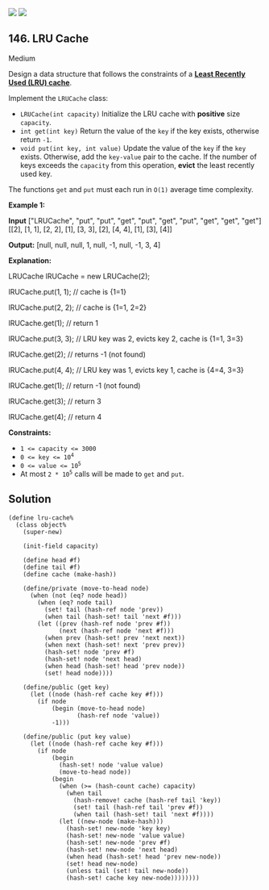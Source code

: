 [![](https://img.shields.io/github/stars/javadev/LeetCode-in-All?label=Stars&style=flat-square)](https://github.com/javadev/LeetCode-in-All)
[![](https://img.shields.io/github/forks/javadev/LeetCode-in-All?label=Fork%20me%20on%20GitHub%20&style=flat-square)](https://github.com/javadev/LeetCode-in-All/fork)

## 146\. LRU Cache

Medium

Design a data structure that follows the constraints of a **[Least Recently Used (LRU) cache](https://en.wikipedia.org/wiki/Cache_replacement_policies#LRU)**.

Implement the `LRUCache` class:

*   `LRUCache(int capacity)` Initialize the LRU cache with **positive** size `capacity`.
*   `int get(int key)` Return the value of the `key` if the key exists, otherwise return `-1`.
*   `void put(int key, int value)` Update the value of the `key` if the `key` exists. Otherwise, add the `key-value` pair to the cache. If the number of keys exceeds the `capacity` from this operation, **evict** the least recently used key.

The functions `get` and `put` must each run in `O(1)` average time complexity.

**Example 1:**

**Input** ["LRUCache", "put", "put", "get", "put", "get", "put", "get", "get", "get"] [[2], [1, 1], [2, 2], [1], [3, 3], [2], [4, 4], [1], [3], [4]]

**Output:** [null, null, null, 1, null, -1, null, -1, 3, 4]

**Explanation:** 

LRUCache lRUCache = new LRUCache(2); 

lRUCache.put(1, 1); // cache is {1=1} 

lRUCache.put(2, 2); // cache is {1=1, 2=2} 

lRUCache.get(1); // return 1 

lRUCache.put(3, 3); // LRU key was 2, evicts key 2, cache is {1=1, 3=3} 

lRUCache.get(2); // returns -1 (not found) 

lRUCache.put(4, 4); // LRU key was 1, evicts key 1, cache is {4=4, 3=3}

lRUCache.get(1); // return -1 (not found) 

lRUCache.get(3); // return 3 

lRUCache.get(4); // return 4

**Constraints:**

*   `1 <= capacity <= 3000`
*   <code>0 <= key <= 10<sup>4</sup></code>
*   <code>0 <= value <= 10<sup>5</sup></code>
*   At most <code>2 * 10<sup>5</sup></code> calls will be made to `get` and `put`.

## Solution

```racket
(define lru-cache%
  (class object%
    (super-new)
    
    (init-field capacity)
    
    (define head #f)
    (define tail #f)
    (define cache (make-hash))
    
    (define/private (move-to-head node)
      (when (not (eq? node head))
        (when (eq? node tail)
          (set! tail (hash-ref node 'prev))
          (when tail (hash-set! tail 'next #f)))
        (let ((prev (hash-ref node 'prev #f))
              (next (hash-ref node 'next #f)))
          (when prev (hash-set! prev 'next next))
          (when next (hash-set! next 'prev prev))
          (hash-set! node 'prev #f)
          (hash-set! node 'next head)
          (when head (hash-set! head 'prev node))
          (set! head node))))
    
    (define/public (get key)
      (let ((node (hash-ref cache key #f)))
        (if node
            (begin (move-to-head node)
                   (hash-ref node 'value))
            -1)))
    
    (define/public (put key value)
      (let ((node (hash-ref cache key #f)))
        (if node
            (begin
              (hash-set! node 'value value)
              (move-to-head node))
            (begin
              (when (>= (hash-count cache) capacity)
                (when tail
                  (hash-remove! cache (hash-ref tail 'key))
                  (set! tail (hash-ref tail 'prev #f))
                  (when tail (hash-set! tail 'next #f))))
              (let ((new-node (make-hash)))
                (hash-set! new-node 'key key)
                (hash-set! new-node 'value value)
                (hash-set! new-node 'prev #f)
                (hash-set! new-node 'next head)
                (when head (hash-set! head 'prev new-node))
                (set! head new-node)
                (unless tail (set! tail new-node))
                (hash-set! cache key new-node))))))))
```